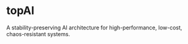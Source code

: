 # topAI
A stability-preserving AI architecture for high-performance, low-cost, chaos-resistant systems.
